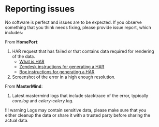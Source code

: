 # Reporting issues

No software is perfect and issues are to be expected. If you observe something that you think needs fixing, please
provide issue report, which includes:

From **HomePort**:

1. HAR request that has failed or that contains data required for rendering of the data.
    - [What is HAR](https://www.keycdn.com/support/what-is-a-har-file)
    - [Zendesk instructions for generating a HAR](https://support.zendesk.com/hc/en-us/articles/204410413-Generating-a-HAR-file-for-troubleshooting)
    - [Box instructions for generating a HAR](https://support.box.com/hc/en-us/articles/360043696054-How-to-Generate-Network-Captures-for-Troubleshooting)
2. Screenshot of the error in a high enough resolution.

From **MasterMind**:

1. Latest mastermind logs that include stacktrace of the error, typically *core.log* and *celery-celery.log*.

!!! warning
    Logs may contain sensitive data, please make sure that you either cleanup the data or share it with a trusted
    party before sharing the actual data.
